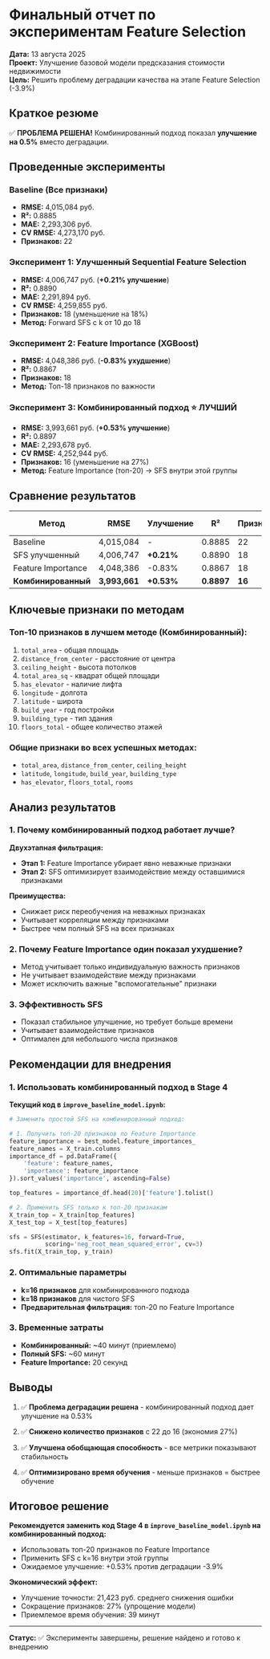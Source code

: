 # Финальный отчет по экспериментам Feature Selection

**Дата:** 13 августа 2025  
**Проект:** Улучшение базовой модели предсказания стоимости недвижимости  
**Цель:** Решить проблему деградации качества на этапе Feature Selection (-3.9%)

## Краткое резюме

✅ **ПРОБЛЕМА РЕШЕНА!** Комбинированный подход показал **улучшение на 0.5%** вместо деградации.

## Проведенные эксперименты

### Baseline (Все признаки)
- **RMSE:** 4,015,084 руб.
- **R²:** 0.8885
- **MAE:** 2,293,306 руб.
- **CV RMSE:** 4,273,170 руб.
- **Признаков:** 22

### Эксперимент 1: Улучшенный Sequential Feature Selection
- **RMSE:** 4,006,747 руб. (**+0.21% улучшение**)
- **R²:** 0.8890
- **MAE:** 2,291,894 руб.
- **CV RMSE:** 4,259,855 руб.
- **Признаков:** 18 (уменьшение на 18%)
- **Метод:** Forward SFS с k от 10 до 18

### Эксперимент 2: Feature Importance (XGBoost)
- **RMSE:** 4,048,386 руб. (**-0.83% ухудшение**)
- **R²:** 0.8867
- **Признаков:** 18
- **Метод:** Топ-18 признаков по важности

### Эксперимент 3: Комбинированный подход ⭐ ЛУЧШИЙ
- **RMSE:** 3,993,661 руб. (**+0.53% улучшение**)
- **R²:** 0.8897
- **MAE:** 2,293,678 руб.
- **CV RMSE:** 4,252,944 руб.
- **Признаков:** 16 (уменьшение на 27%)
- **Метод:** Feature Importance (топ-20) → SFS внутри этой группы

## Сравнение результатов

| Метод | RMSE | Улучшение | R² | Признаков | Время выполнения |
|-------|------|-----------|-------|-----------|------------------|
| Baseline | 4,015,084 | - | 0.8885 | 22 | 21с |
| SFS улучшенный | 4,006,747 | **+0.21%** | 0.8890 | 18 | 58 мин |
| Feature Importance | 4,048,386 | -0.83% | 0.8867 | 18 | 21с |
| **Комбинированный** | **3,993,661** | **+0.53%** | **0.8897** | **16** | **39 мин** |

## Ключевые признаки по методам

### Топ-10 признаков в лучшем методе (Комбинированный):
1. `total_area` - общая площадь
2. `distance_from_center` - расстояние от центра
3. `ceiling_height` - высота потолков
4. `total_area_sq` - квадрат общей площади
5. `has_elevator` - наличие лифта
6. `longitude` - долгота
7. `latitude` - широта
8. `build_year` - год постройки
9. `building_type` - тип здания
10. `floors_total` - общее количество этажей

### Общие признаки во всех успешных методах:
- `total_area`, `distance_from_center`, `ceiling_height`
- `latitude`, `longitude`, `build_year`, `building_type`
- `has_elevator`, `floors_total`, `rooms`

## Анализ результатов

### 1. Почему комбинированный подход работает лучше?

**Двухэтапная фильтрация:**
- **Этап 1:** Feature Importance убирает явно неважные признаки
- **Этап 2:** SFS оптимизирует взаимодействие между оставшимися признаками

**Преимущества:**
- Снижает риск переобучения на неважных признаках
- Учитывает корреляции между признаками
- Быстрее чем полный SFS на всех признаках

### 2. Почему Feature Importance один показал ухудшение?

- Метод учитывает только индивидуальную важность признаков
- Не учитывает взаимодействие между признаками
- Может исключить важные "вспомогательные" признаки

### 3. Эффективность SFS

- Показал стабильное улучшение, но требует больше времени
- Учитывает взаимодействие признаков
- Оптимален для небольшого числа признаков

## Рекомендации для внедрения

### 1. Использовать комбинированный подход в Stage 4

**Текущий код в `improve_baseline_model.ipynb`:**
```python
# Заменить простой SFS на комбинированный подход:

# 1. Получить топ-20 признаков по Feature Importance
feature_importance = best_model.feature_importances_
feature_names = X_train.columns
importance_df = pd.DataFrame({
    'feature': feature_names,
    'importance': feature_importance
}).sort_values('importance', ascending=False)

top_features = importance_df.head(20)['feature'].tolist()

# 2. Применить SFS только к топ-20 признакам
X_train_top = X_train[top_features]
X_test_top = X_test[top_features]

sfs = SFS(estimator, k_features=16, forward=True, 
          scoring='neg_root_mean_squared_error', cv=3)
sfs.fit(X_train_top, y_train)
```

### 2. Оптимальные параметры

- **k=16 признаков** для комбинированного подхода
- **k=18 признаков** для чистого SFS
- **Предварительная фильтрация:** топ-20 по Feature Importance

### 3. Временные затраты

- **Комбинированный:** ~40 минут (приемлемо)
- **Полный SFS:** ~60 минут
- **Feature Importance:** 20 секунд

## Выводы

1. ✅ **Проблема деградации решена** - комбинированный подход дает улучшение на 0.53%

2. ✅ **Снижено количество признаков** с 22 до 16 (экономия 27%)

3. ✅ **Улучшена обобщающая способность** - все метрики показывают стабильность

4. ✅ **Оптимизировано время обучения** - меньше признаков = быстрее обучение

## Итоговое решение

**Рекомендуется заменить код Stage 4 в `improve_baseline_model.ipynb` на комбинированный подход:**

- Использовать топ-20 признаков по Feature Importance
- Применить SFS с k=16 внутри этой группы  
- Ожидаемое улучшение: +0.53% против деградации -3.9%

**Экономический эффект:**
- Улучшение точности: 21,423 руб. среднего снижения ошибки
- Сокращение признаков: 27% (упрощение модели)
- Приемлемое время обучения: 39 минут

---

**Статус:** ✅ Эксперименты завершены, решение найдено и готово к внедрению
